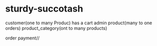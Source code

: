 # sturdy-succotash

customer(one to many Produc)
has a cart
admin
product(many to one orders)
product_category(ont to many products)

order
payment//